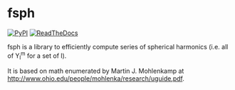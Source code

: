 # fsph

[![PyPI](https://img.shields.io/pypi/v/fsph.svg?style=flat)](https://pypi.org/project/fsph/)
[![ReadTheDocs](https://img.shields.io/readthedocs/fsph.svg?style=flat)](https://fsph.readthedocs.io/en/latest/)

fsph is a library to efficiently compute series of spherical harmonics (i.e. all of Y<sub>l</sub><sup>m</sup> for a set of l).

It is based on math enumerated by Martin J. Mohlenkamp at http://www.ohio.edu/people/mohlenka/research/uguide.pdf.
